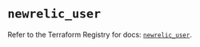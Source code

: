 # `newrelic_user`

Refer to the Terraform Registry for docs: [`newrelic_user`](https://registry.terraform.io/providers/newrelic/newrelic/3.34.1/docs/resources/user).
